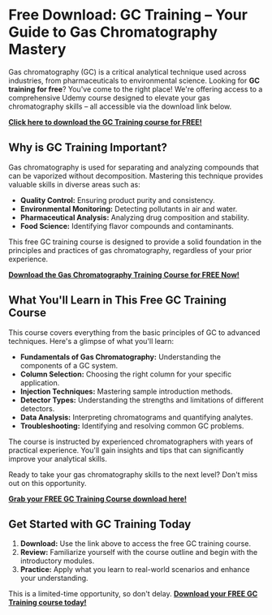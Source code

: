 # Free Download: GC Training – Your Guide to Gas Chromatography Mastery

Gas chromatography (GC) is a critical analytical technique used across industries, from pharmaceuticals to environmental science. Looking for **GC training for free**? You've come to the right place! We're offering access to a comprehensive Udemy course designed to elevate your gas chromatography skills – all accessible via the download link below.

[**Click here to download the GC Training course for FREE!**](https://udemywork.com/gc-training)

## Why is GC Training Important?

Gas chromatography is used for separating and analyzing compounds that can be vaporized without decomposition. Mastering this technique provides valuable skills in diverse areas such as:

*   **Quality Control:** Ensuring product purity and consistency.
*   **Environmental Monitoring:** Detecting pollutants in air and water.
*   **Pharmaceutical Analysis:** Analyzing drug composition and stability.
*   **Food Science:** Identifying flavor compounds and contaminants.

This free GC training course is designed to provide a solid foundation in the principles and practices of gas chromatography, regardless of your prior experience.

[**Download the Gas Chromatography Training Course for FREE Now!**](https://udemywork.com/gc-training)

## What You'll Learn in This Free GC Training Course

This course covers everything from the basic principles of GC to advanced techniques. Here's a glimpse of what you'll learn:

*   **Fundamentals of Gas Chromatography:** Understanding the components of a GC system.
*   **Column Selection:** Choosing the right column for your specific application.
*   **Injection Techniques:** Mastering sample introduction methods.
*   **Detector Types:** Understanding the strengths and limitations of different detectors.
*   **Data Analysis:** Interpreting chromatograms and quantifying analytes.
*   **Troubleshooting:** Identifying and resolving common GC problems.

The course is instructed by experienced chromatographers with years of practical experience. You'll gain insights and tips that can significantly improve your analytical skills.

Ready to take your gas chromatography skills to the next level? Don't miss out on this opportunity.

[**Grab your FREE GC Training Course download here!**](https://udemywork.com/gc-training)

## Get Started with GC Training Today

1.  **Download:** Use the link above to access the free GC training course.
2.  **Review:** Familiarize yourself with the course outline and begin with the introductory modules.
3.  **Practice:** Apply what you learn to real-world scenarios and enhance your understanding.

This is a limited-time opportunity, so don't delay. **[Download your FREE GC Training course today!](https://udemywork.com/gc-training)**
